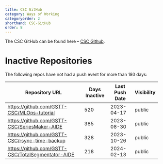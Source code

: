 ```yaml
---
title: CSC GitHub
category: Ways of Working
categoryorder: 2
shorthand: CSC-GitHub
order: 8
---
```


The CSC GitHub can be found here – <a href="https://github.com/GSTT-CSC/">CSC Github</a>.

# Inactive Repositories

The following repos have not had a push event for more than 180 days:

| Repository URL | Days Inactive | Last Push Date | Visibility |
| --- | --- | --- | --- |
| https://github.com/GSTT-CSC/MLOps-tutorial | 520 | 2023-04-17 | public |
| https://github.com/GSTT-CSC/SeriesMaker-AIDE | 385 | 2023-08-30 | public |
| https://github.com/GSTT-CSC/rsync-time-backup | 328 | 2023-10-26 | public |
| https://github.com/GSTT-CSC/TotalSegmentator-AIDE | 218 | 2024-02-13 | public |
